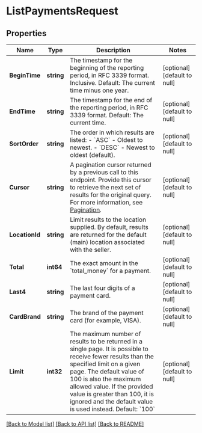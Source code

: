 # ListPaymentsRequest

## Properties

 Name           | Type       | Description                                                                                                                                                                                                                                                                                                                              | Notes                        
----------------|------------|------------------------------------------------------------------------------------------------------------------------------------------------------------------------------------------------------------------------------------------------------------------------------------------------------------------------------------------|------------------------------
 **BeginTime**  | **string** | The timestamp for the beginning of the reporting period, in RFC 3339 format. Inclusive. Default: The current time minus one year.                                                                                                                                                                                                        | [optional] [default to null] 
 **EndTime**    | **string** | The timestamp for the end of the reporting period, in RFC 3339 format.  Default: The current time.                                                                                                                                                                                                                                       | [optional] [default to null] 
 **SortOrder**  | **string** | The order in which results are listed: - &#x60;ASC&#x60; - Oldest to newest. - &#x60;DESC&#x60; - Newest to oldest (default).                                                                                                                                                                                                            | [optional] [default to null] 
 **Cursor**     | **string** | A pagination cursor returned by a previous call to this endpoint. Provide this cursor to retrieve the next set of results for the original query.  For more information, see [Pagination](https://developer.squareup.com/docs/basics/api101/pagination).                                                                                 | [optional] [default to null] 
 **LocationId** | **string** | Limit results to the location supplied. By default, results are returned for the default (main) location associated with the seller.                                                                                                                                                                                                     | [optional] [default to null] 
 **Total**      | **int64**  | The exact amount in the &#x60;total_money&#x60; for a payment.                                                                                                                                                                                                                                                                           | [optional] [default to null] 
 **Last4**      | **string** | The last four digits of a payment card.                                                                                                                                                                                                                                                                                                  | [optional] [default to null] 
 **CardBrand**  | **string** | The brand of the payment card (for example, VISA).                                                                                                                                                                                                                                                                                       | [optional] [default to null] 
 **Limit**      | **int32**  | The maximum number of results to be returned in a single page. It is possible to receive fewer results than the specified limit on a given page.  The default value of 100 is also the maximum allowed value. If the provided value is  greater than 100, it is ignored and the default value is used instead.  Default: &#x60;100&#x60; | [optional] [default to null] 

[[Back to Model list]](../README.md#documentation-for-models) [[Back to API list]](../README.md#documentation-for-api-endpoints) [[Back to README]](../README.md)

